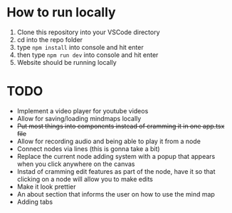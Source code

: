 # How to run locally
1. Clone this repository into your VSCode directory
2. cd into the repo folder
3. type ```npm install``` into console and hit enter
4. then type ```npm run dev``` into console and hit enter
5. Website should be running locally

# TODO

* Implement a video player for youtube videos
* Allow for saving/loading mindmaps locally
* ~~Put most things into components instead of cramming it in one app.tsx file~~
* Allow for recording audio and being able to play it from a node
* Connect nodes via lines (this is gonna take a bit)
* Replace the current node adding system with a popup that appears when you click anywhere on the canvas
* Instad of cramming edit features as part of the node, have it so that clicking on a node will allow you to make edits
* Make it look prettier
* An about section that informs the user on how to use the mind map
* Adding tabs
